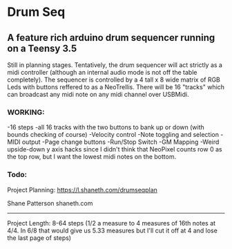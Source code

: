 # Drum Seq

## A feature rich arduino drum sequencer running on a Teensy 3.5

Still in planning stages. Tentatively, the drum sequencer will act strictly as a midi controller (although an internal audio mode is not off the table completely).
The sequencer is controlled by a 4 tall x 8 wide matrix of RGB Leds with buttons reffered to as a NeoTrellis.
There will be 16 "tracks" which can broadcast any midi note on any midi channel over USBMidi.

### WORKING:

-16 steps
-all 16 tracks with the two buttons to bank up or down (with bounds checking of course)
-Velocity control
-Note toggling and selection
-MIDI output
-Page change buttons
-Run/Stop Switch
-GM Mapping
-Weird upside-down y axis hacks since I didn't think that NeoPixel counts row 0 as the top row, but I want the lowest midi notes on the bottom.

### Todo:

Project Planning:
https://l.shaneth.com/drumseqplan

Shane Patterson
shaneth.com

---

Project Length: 8-64 steps (1/2 a measure to 4 measures of 16th notes at 4/4. In 6/8 that would give us 5.33 measures but I'll cut it off at 4 and lose the last page of steps)
